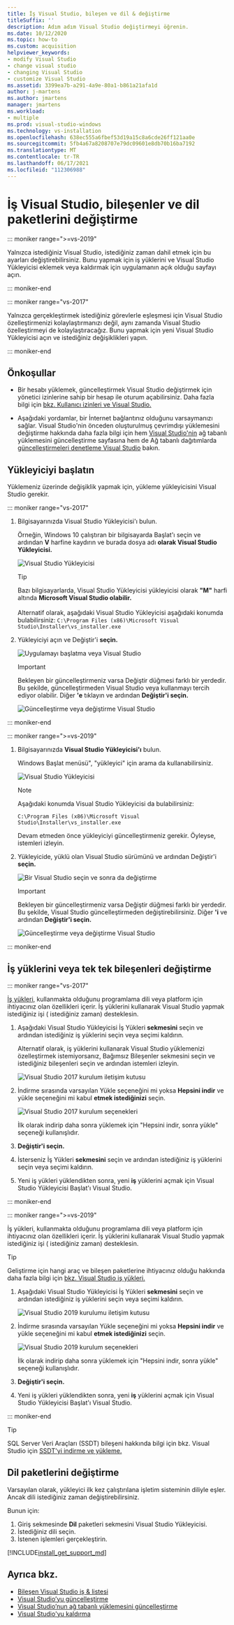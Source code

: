 ```yaml
---
title: İş Visual Studio, bileşen ve dil & değiştirme
titleSuffix: ''
description: Adım adım Visual Studio değiştirmeyi öğrenin.
ms.date: 10/12/2020
ms.topic: how-to
ms.custom: acquisition
helpviewer_keywords:
- modify Visual Studio
- change visual studio
- changing Visual Studio
- customize Visual Studio
ms.assetid: 3399ea7b-a291-4a9e-80a1-b861a21afa1d
author: j-martens
ms.author: jmartens
manager: jmartens
ms.workload:
- multiple
ms.prod: visual-studio-windows
ms.technology: vs-installation
ms.openlocfilehash: 638ec555a6fbef53d19a15c8a6cde26ff121aa0e
ms.sourcegitcommit: 5fb4a67a8208707e79dc09601e8db70b16ba7192
ms.translationtype: MT
ms.contentlocale: tr-TR
ms.lasthandoff: 06/17/2021
ms.locfileid: "112306988"
---
```

# <a name="modify-visual-studio-workloads-components-and-language-packs"></a>İş Visual Studio, bileşenler ve dil paketlerini değiştirme

::: moniker range=">=vs-2019"

Yalnızca istediğiniz Visual Studio, istediğiniz zaman dahil etmek için bu ayarları değiştirebilirsiniz. Bunu yapmak için iş yüklerini ve Visual Studio Yükleyicisi eklemek veya kaldırmak için uygulamanın açık olduğu sayfayı açın.

::: moniker-end

::: moniker range="vs-2017"

Yalnızca gerçekleştirmek istediğiniz görevlerle eşleşmesi için Visual Studio özelleştirmenizi kolaylaştırmanızı değil, aynı zamanda Visual Studio özelleştirmeyi de kolaylaştıracağız. Bunu yapmak için yeni Visual Studio Yükleyicisi açın ve istediğiniz değişiklikleri yapın.

::: moniker-end

## <a name="prerequisites"></a>Önkoşullar

+ Bir hesabı yüklemek, güncelleştirmek Visual Studio değiştirmek için yönetici izinlerine sahip bir hesap ile oturum açabilirsiniz. Daha fazla bilgi için [bkz. Kullanıcı izinleri ve Visual Studio.](../ide/user-permissions-and-visual-studio.md)

+ Aşağıdaki yordamlar, bir İnternet bağlantınız olduğunu varsaymanızı sağlar. Visual Studio'nin önceden oluşturulmuş çevrimdışı [](create-an-offline-installation-of-visual-studio.md) yüklemesini değiştirme hakkında daha fazla bilgi için hem [Visual Studio'nin](update-a-network-installation-of-visual-studio.md) ağ tabanlı yüklemesini güncelleştirme sayfasına hem de Ağ tabanlı dağıtımlarda [güncelleştirmeleri denetleme Visual Studio](controlling-updates-to-visual-studio-deployments.md) bakın.

## <a name="launch-the-installer"></a>Yükleyiciyi başlatın

Yüklemeniz üzerinde değişiklik yapmak için, yükleme yükleyicisini Visual Studio gerekir.

::: moniker range="vs-2017"

1. Bilgisayarınızda Visual Studio Yükleyicisi'ı bulun.

     Örneğin, Windows 10 çalıştıran bir bilgisayarda Başlat'ı seçin ve ardından **V** harfine kaydırın ve burada dosya adı **olarak Visual Studio Yükleyicisi.** 

     ![Visual Studio Yükleyicisi](media/locate-the-visual-studio-installer.png "Microsoft Visual Studio Yükleyicisini bulma")

     >[!TIP]
     >Bazı bilgisayarlarda, Visual Studio Yükleyicisi yükleyicisi olarak **"M"** harfi altında **Microsoft Visual Studio olabilir.**<br/><br/> Alternatif olarak, aşağıdaki Visual Studio Yükleyicisi aşağıdaki konumda bulabilirsiniz: `C:\Program Files (x86)\Microsoft Visual Studio\Installer\vs_installer.exe`

1. Yükleyiciyi açın ve Değiştir'i **seçin.**

     ![Uygulamayı başlatma veya Visual Studio](media/modify-visual-studio.png "Visual Studio 2017'yi Değiştirme")

     > [!IMPORTANT]
     > Bekleyen bir güncelleştirmeniz varsa Değiştir düğmesi farklı bir yerdedir. Bu şekilde, güncelleştirmeden Visual Studio veya kullanmayı tercih ediyor olabilir. Diğer **'e** tıklayın ve ardından **Değiştir'i seçin.**
     >
     > ![Güncelleştirme veya değiştirme Visual Studio](media/modify-or-update-visual-studio.png "2017'Visual Studio güncelleştirme veya değiştirme")

::: moniker-end

::: moniker range=">=vs-2019"

1. Bilgisayarınızda **Visual Studio Yükleyicisi'ı** bulun.

     Windows Başlat menüsü", "yükleyici" için arama da kullanabilirsiniz.

     ![Visual Studio Yükleyicisi](media/vs-2019/visual-studio-installer.png "Arama Visual Studio Yükleyicisi")

     > [!NOTE]
     > Aşağıdaki konumda Visual Studio Yükleyicisi da bulabilirsiniz:
     >
     > `C:\Program Files (x86)\Microsoft Visual Studio\Installer\vs_installer.exe`

    Devam etmeden önce yükleyiciyi güncelleştirmeniz gerekir. Öyleyse, istemleri izleyin.

1. Yükleyicide, yüklü olan Visual Studio sürümünü ve ardından Değiştir'i **seçin.**

     ![Bir Visual Studio seçin ve sonra da değiştirme](media/vs-2019/vs-installer-modify.png "2019 Visual Studio'ı seçin ve ardından değiştir")

     > [!IMPORTANT]
     > Bekleyen bir güncelleştirmeniz varsa Değiştir düğmesi farklı bir yerdedir. Bu şekilde, Visual Studio güncelleştirmeden değiştirebilirsiniz. Diğer **'i** ve ardından **Değiştir'i seçin.**
     >
     > ![Güncelleştirme veya değiştirme Visual Studio](media/vs-2019/modify-update-visual-studio.png "2019'Visual Studio güncelleştirme veya değiştirme")

::: moniker-end

## <a name="change-workloads-or-individual-components"></a>İş yüklerini veya tek tek bileşenleri değiştirme

::: moniker range="vs-2017"

 [İş yükleri,](https://visualstudio.microsoft.com/vs/support/selecting-workloads-visual-studio-2017/) kullanmakta olduğunu programlama dili veya platform için ihtiyacınız olan özellikleri içerir. İş yüklerini kullanarak Visual Studio yapmak istediğiniz işi ( istediğiniz zaman) desteklesin.

1. Aşağıdaki Visual Studio Yükleyicisi İş Yükleri **sekmesini** seçin ve ardından istediğiniz iş yüklerini seçin veya seçimi kaldırın.

   Alternatif olarak, iş yüklerini kullanarak Visual Studio yüklemenizi özelleştirmek istemiyorsanız, Bağımsız  Bileşenler sekmesini seçin ve istediğiniz bileşenleri seçin ve ardından istemleri izleyin.

    ![Visual Studio 2017 kurulum iletişim kutusu](media/modify-workloads.png "Visual Studio 2019'da iş yükü seçme")

1. İndirme sırasında varsayılan Yükle seçeneğini mi yoksa **Hepsini indir** ve yükle seçeneğini mi kabul **etmek istediğinizi** seçin.

    ![Visual Studio 2017 kurulum seçenekleri](media/vs-2019/vs-installer-choose-install-or-download.png "İndirme sırasında yükleme veya ilk olarak indirmeyi ve daha sonra yüklemeyi seçin")

    İlk olarak indirip daha sonra yüklemek için "Hepsini indir, sonra yükle" seçeneği kullanışlıdır.

1. **Değiştir'i seçin.**

1. İsterseniz İş Yükleri **sekmesini** seçin ve ardından istediğiniz iş yüklerini seçin veya seçimi kaldırın.

1. Yeni iş yükleri yüklendikten sonra, yeni **iş** yüklerini açmak için Visual Studio Yükleyicisi Başlat'ı Visual Studio.

::: moniker-end

::: moniker range=">=vs-2019"

 İş yükleri, kullanmakta olduğunu programlama dili veya platform için ihtiyacınız olan özellikleri içerir. İş yüklerini kullanarak Visual Studio yapmak istediğiniz işi ( istediğiniz zaman) desteklesin.

 > [!TIP]
>Geliştirme için hangi araç ve bileşen paketlerine ihtiyacınız olduğu hakkında daha fazla bilgi için [bkz. Visual Studio iş yükleri.](https://visualstudio.microsoft.com/vs/#workloads)

1. Aşağıdaki Visual Studio Yükleyicisi İş Yükleri **sekmesini** seçin ve ardından istediğiniz iş yüklerini seçin veya seçimi kaldırın.

    ![Visual Studio 2019 kurulumu iletişim kutusu](media/vs-2019/vs-installer-modify-workloads.png "Visual Studio 2019'da iş yükü seçme")

1. İndirme sırasında varsayılan Yükle seçeneğini mi yoksa **Hepsini indir** ve yükle seçeneğini mi kabul **etmek istediğinizi** seçin.

    ![Visual Studio 2019 kurulum seçenekleri](media/vs-2019/vs-installer-choose-install-or-download.png "İndirme sırasında yükleme veya ilk olarak indirmeyi ve daha sonra yüklemeyi seçin")

    İlk olarak indirip daha sonra yüklemek için "Hepsini indir, sonra yükle" seçeneği kullanışlıdır.

1. **Değiştir'i seçin.**

1. Yeni iş yükleri yüklendikten sonra, yeni **iş** yüklerini açmak için Visual Studio Yükleyicisi Başlat'ı Visual Studio.

::: moniker-end

>[!TIP]
> SQL Server Veri Araçları (SSDT) bileşeni hakkında bilgi için bkz. Visual Studio için [SSDT'yi indirme ve yükleme.](/sql/ssdt/download-sql-server-data-tools-ssdt?view=sql-server-ver15&preserve-view=true)

## <a name="modify-language-packs"></a>Dil paketlerini değiştirme

Varsayılan olarak, yükleyici ilk kez çalıştırılana işletim sisteminin diliyle eşler. Ancak dili istediğiniz zaman değiştirebilirsiniz. 

Bunun için:

1. Giriş sekmesinde **Dil** paketleri sekmesini Visual Studio Yükleyicisi.
1. İstediğiniz dili seçin.
1. İstenen işlemleri gerçekleştirin.

[!INCLUDE[install_get_support_md](includes/install_get_support_md.md)]

## <a name="see-also"></a>Ayrıca bkz.

* [Bileşen Visual Studio iş & listesi](workload-and-component-ids.md)
* [Visual Studio’yu güncelleştirme](update-visual-studio.md)
* [Visual Studio’nun ağ tabanlı yüklemesini güncelleştirme](update-a-network-installation-of-visual-studio.md)
* [Visual Studio'yu kaldırma](uninstall-visual-studio.md)
